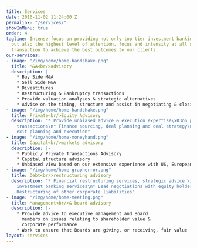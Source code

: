 ```yaml
---
title: Services
date: 2016-11-02 11:24:00 Z
permalink: "/services/"
showInMenu: true
order: 4
tagline: Intense focus on providing not only top tier investment banking capabilities,
  but also the highest level of attention, focus and intensity at all stages of a
  transaction to achieve the best outcomes to our clients.
our-services:
- image: "/img/home/home-handshake.png"
  title: M&A<br/>advisory
  description: |-
    * Buy Side M&A
    * Sell Side M&A
    * Divestitures
    * Restructuring & Bankruptcy transactions
    * Provide valuation analyses & strategic alternatives
    * Advise on the timing, structure and assist in negotiating & closing
- image: "/img/home/home-handshake.png"
  title: Private<br/>Equity Advisory
  description: "* Provide unbiased advice & execution expertise\x03on private equity
    transactions\n* Finance sourcing, deal planning and deal strategy\n* Deal structuring,
    exit planning and execution"
- image: "/img/home/home-moneyhand.png"
  title: Capital<br/>markets advisory
  description: |-
    * Public / Private Transactions Advisory
    * Capital structure advisory
    * Unbiased view based on our extensive experience with US, European & Israeli exchanges
- image: "/img/home/home-grapherror.png"
  title: Debt<br/>restructuring advisory
  description: "* Financial restructuring services, strategic advice \x03& related
    investment banking services\n* Lead negotiations with equity holders & debt holders\n*
    Restructuring of other corporate liabilities"
- image: "/img/home/home-meeting.png"
  title: Management<br/>& board advisory
  description: |-
    * Provide advice to executive management and Board
      members on issues relating to shareholder value &
      corporate performance
    * Work to ensure that Boards are giving, or receiving, fair value
layout: services
---
```


